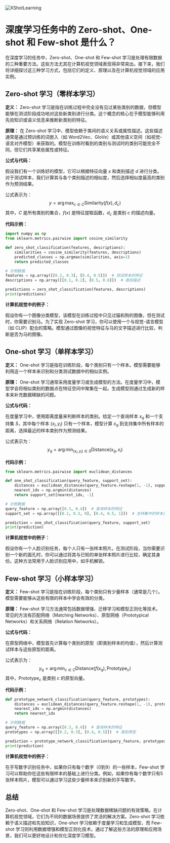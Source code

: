 ![XShotLearning](BigModel/XShotLearning/XShotLearning.png)
# 深度学习任务中的 Zero-shot、One-shot 和 Few-shot 是什么？

在深度学习的任务中，Zero-shot、One-shot 和 Few-shot 学习是处理有限数据的三种重要方法。这些方法尤其在计算机视觉领域表现得非常突出。接下来，我们将详细探讨这三种学习方式，包括它们的定义、原理以及在计算机视觉领域的应用实例。

## Zero-shot 学习（零样本学习）

**定义：** Zero-shot 学习是指在训练过程中完全没有见过某些类别的数据，但模型能够在测试阶段成功地对这些新类别进行分类。这个概念的核心在于模型能够利用先验知识或语义信息来推断新类别的特征。

**原理：** 在 Zero-shot 学习中，模型依赖于类间的语义关系或属性描述。这些描述通常是通过预训练的词嵌入（如 Word2Vec、GloVe）或其他语义空间（如视觉-语言对齐模型）来获取的。模型在训练时看到的类别与测试时的类别可能完全不同，但它们共享某些属性或特征。

**公式与代码：**

假设我们有一个训练好的模型，它可以根据特征向量 $x$ 和类别描述 $d$ 进行分类。对于测试样本，我们计算其与各个类别描述的相似度，然后选择相似度最高的类别作为预测结果。

公式表示为：
$$y = \arg\max_{c \in C} \text{Similarity}(f(x), d_c)$$
其中，$C$ 是所有类别的集合，$f(x)$ 是特征提取函数，$d_c$ 是类别 $c$ 的描述向量。

**代码示例：**

```python
import numpy as np
from sklearn.metrics.pairwise import cosine_similarity

def zero_shot_classification(features, descriptions):
    similarities = cosine_similarity(features, descriptions)
    predicted_classes = np.argmax(similarities, axis=1)
    return predicted_classes

# 示例数据
features = np.array([[0.2, 0.3], [0.4, 0.5]])  # 测试样本的特征
descriptions = np.array([[0.1, 0.2], [0.5, 0.6]])  # 类别描述

predictions = zero_shot_classification(features, descriptions)
print(predictions)
```

**计算机视觉中的例子：**

假设你有一个图像分类模型，该模型在训练过程中只见过猫和狗的图像，但在测试时，你需要识别马。为了实现 Zero-shot 学习，你可以使用一个与视觉-语言模型（如 CLIP）配合的策略。模型通过图像的视觉特征与马的文字描述进行比较，判断是否为马的图像。

## One-shot 学习（单样本学习）

**定义：** One-shot 学习是指在训练阶段，每个类别只有一个样本。模型需要能够利用这一个样本来识别和分类测试数据中的相似实例。

**原理：** One-shot 学习通常采用度量学习或生成模型的方法。在度量学习中，模型学会将相似类别的数据点在特征空间中聚集在一起。生成模型则通过生成新的样本来补充数据稀缺的问题。

**公式与代码：**

在度量学习中，使用距离度量来判断样本的类别。给定一个查询样本 $x_q$ 和一个支持集 $S$，其中每个样本 $(x_i, y_i)$ 只有一个样本，模型计算 $x_q$ 到支持集中所有样本的距离，选择最近的样本类别作为预测结果。

公式表示为：
$$y_q = \arg\min_{(x_i, y_i) \in S} \text{Distance}(x_q, x_i)$$

**代码示例：**

```python
from sklearn.metrics.pairwise import euclidean_distances

def one_shot_classification(query_feature, support_set):
    distances = euclidean_distances(query_feature.reshape(1, -1), support_set[:, :-1])
    nearest_idx = np.argmin(distances)
    return support_set[nearest_idx, -1]

# 示例数据
query_feature = np.array([0.3, 0.4])  # 查询样本的特征
support_set = np.array([[0.2, 0.3, 0], [0.4, 0.5, 1]])  # 支持集中的样本及其标签

prediction = one_shot_classification(query_feature, support_set)
print(prediction)
```

**计算机视觉中的例子：**

假设你有一个人脸识别任务，每个人只有一张样本照片。在测试阶段，当你需要识别一个新的面孔时，你可以通过将其与已知的单张样本照片进行比较，确定其身份。这种方法常用于人脸识别应用中，如手机解锁。

## Few-shot 学习（小样本学习）

**定义：** Few-shot 学习是指在训练阶段，每个类别只有少量样本（通常是几个）。模型需要能够从这些有限的样本中学会有效的分类。

**原理：** Few-shot 学习方法通常包括数据增强、迁移学习和模型正则化等技术。常见的方法有匹配网络（Matching Networks）、原型网络（Prototypical Networks）和关系网络（Relation Networks）。

**公式与代码：**

在原型网络中，模型首先计算每个类别的原型（即类别样本的均值），然后计算测试样本与这些原型的距离。

公式表示为：
$$y_q = \arg\min_{c \in C} \text{Distance}(f(x_q), \text{Prototype}_c)$$
其中，$\text{Prototype}_c$ 是类别 $c$ 的原型向量。

**代码示例：**

```python
def prototype_network_classification(query_feature, prototypes):
    distances = euclidean_distances(query_feature.reshape(1, -1), prototypes)
    nearest_idx = np.argmin(distances)
    return nearest_idx

# 示例数据
query_feature = np.array([0.3, 0.4])  # 查询样本的特征
prototypes = np.array([[0.2, 0.3], [0.4, 0.5]])  # 类别原型

prediction = prototype_network_classification(query_feature, prototypes)
print(prediction)
```

**计算机视觉中的例子：**

在手写数字识别任务中，如果你只有每个数字（0到9）的一些样本，Few-shot 学习可以帮助你在这些有限样本的基础上进行分类。例如，如果你有每个数字只有5张样本照片，模型可以通过学习这些少量样本来识别新的手写数字。

## 总结

Zero-shot、One-shot 和 Few-shot 学习是处理数据稀缺问题的有效策略。在计算机视觉领域，它们为不同的数据场景提供了灵活的解决方案。Zero-shot 学习依赖于语义描述和先验知识，One-shot 学习依赖于度量学习和生成模型，而 Few-shot 学习则利用数据增强和模型正则化技术。通过了解这些方法的原理和应用场景，我们可以更好地设计和优化深度学习模型。